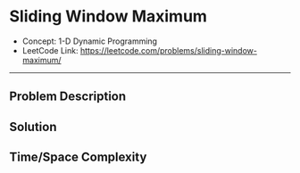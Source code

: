 # Sliding Window Maximum

- Concept: 1-D Dynamic Programming
- LeetCode Link: https://leetcode.com/problems/sliding-window-maximum/

---

## Problem Description

## Solution

## Time/Space Complexity

